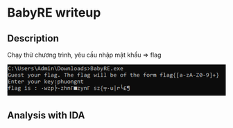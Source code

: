 # BabyRE writeup
## Description
Chạy thử chương trình, yêu cầu nhập mật khẩu => flag

![Run](./run.jpg)

## Analysis with IDA

